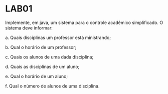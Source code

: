 # **LAB01**

Implemente, em java, um sistema para o controle acadêmico simplificado. O
sistema deve informar:

a. Quais disciplinas um professor está ministrando;

b. Qual o horário de um professor;

c. Quais os alunos de uma dada disciplina;

d. Quais as disciplinas de um aluno;

e. Qual o horário de um aluno;

f. Qual o número de alunos de uma disciplina.